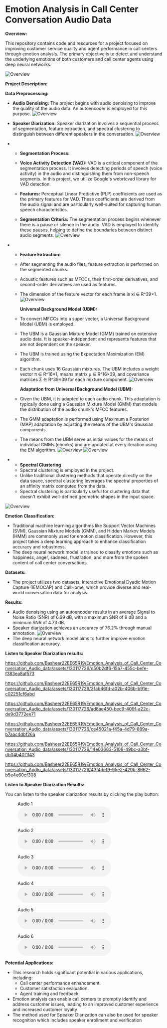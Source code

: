 # Emotion Analysis in Call Center Conversation Audio Data

**Overview:**

This repository contains code and resources for a project focused on improving customer service quality and agent performance in call centers through emotion analysis. The primary objective is to detect and understand the underlying emotions of both customers and call center agents using deep neural networks.

![Overview](https://github.com/Basheer22EE65R19/Emotion_Analysis_of_Call_Center_Conversation_Audio_data/blob/main/Images/Overview.png?raw=true)

**Project Description:**

**Data Preprocessing:**
- **Audio Denoising:** The project begins with audio denoising to improve the quality of the audio data. An autoencoder is employed for this purpose.
![Overview](https://github.com/Basheer22EE65R19/Emotion_Analysis_of_Call_Center_Conversation_Audio_data/blob/main/Images/Autoencoder.png?raw=true)
- **Speaker Diarization:** Speaker diarization involves a sequential process of segmentation, feature extraction, and spectral clustering to distinguish between different speakers in the conversation.
![Overview](https://github.com/Basheer22EE65R19/Emotion_Analysis_of_Call_Center_Conversation_Audio_data/blob/main/Images/SPD.png?raw=true)
- - **Segmentation Process:**

  - **Voice Activity Detection (VAD):** VAD is a critical component of the segmentation process. It involves detecting periods of speech (voice activity) in the audio and distinguishing them from non-speech segments. In this project, we utilize Google's webrtcvad library for VAD detection.

  - **Features:** Perceptual Linear Predictive (PLP) coefficients are used as the primary features for VAD. These coefficients are derived from the audio signal and are particularly well-suited for capturing human speech characteristics.

  - **Segmentation Criteria:** The segmentation process begins whenever there is a pause or silence in the audio. VAD is employed to identify these pauses, helping to define the boundaries between distinct audio segments.
![Overview](https://github.com/Basheer22EE65R19/Emotion_Analysis_of_Call_Center_Conversation_Audio_data/blob/main/Images/Segmentation_audio.png?raw=true)

- - **Feature Extraction:**
  - After segmenting the audio files, feature extraction is performed on the segmented chunks.
  - Acoustic features such as MFCCs, their first-order derivatives, and second-order derivatives are used as features.
  - The dimension of the feature vector for each frame is xi ∈ R^39×1.
    ![Overview](https://github.com/Basheer22EE65R19/Emotion_Analysis_of_Call_Center_Conversation_Audio_data/blob/main/Images/FEAT.png?raw=true)

    **Universal Background Model (UBM):**

  - To convert MFCCs into a super vector, a Universal Background Model (UBM) is employed.
  - The UBM is a Gaussian Mixture Model (GMM) trained on extensive audio data. It is speaker-independent and represents features that are not dependent on the speaker.
  - The UBM is trained using the Expectation Maximization (EM) algorithm.
  - Each chunk uses 16 Gaussian mixtures. The UBM includes a weight vector π ∈ R^16×1, means matrix µ ∈ R^16×39, and covariance matrices Σ ∈ R^39×39 for each mixture component.
  ![Overview](https://github.com/Basheer22EE65R19/Emotion_Analysis_of_Call_Center_Conversation_Audio_data/blob/main/Images/GMMRep.png?raw=true)


    **Adaptation from Universal Background Model (UBM):**

  - Given the UBM, it is adapted to each audio chunk. This adaptation is typically done using a Gaussian Mixture Model (GMM) that models the distribution of the         audio chunk's MFCC features.
  - The GMM adaptation is performed using Maximum a Posteriori (MAP) adaptation by adjusting the means of the UBM's Gaussian components.
  - The means from the UBM serve as initial values for the means of individual GMMs (chunks) and are updated at every iteration using the EM algorithm.
![Overview](https://github.com/Basheer22EE65R19/Emotion_Analysis_of_Call_Center_Conversation_Audio_data/blob/main/Images/UBM_for_audio.png?raw=true)
![Overview](https://github.com/Basheer22EE65R19/Emotion_Analysis_of_Call_Center_Conversation_Audio_data/blob/main/Images/GMM_for_chunk.png?raw=true)

- - **Spectral Clustering**
  - Spectral clustering is employed in the project.
  - Unlike traditional clustering methods that operate directly on the data space, spectral clustering leverages the spectral properties of an affinity matrix           computed from the data.
  - Spectral clustering is particularly useful for clustering data that doesn't exhibit well-defined geometric shapes in the input space.
  
![Overview](https://github.com/Basheer22EE65R19/Emotion_Analysis_of_Call_Center_Conversation_Audio_data/blob/main/Images/Spectral_Clustering.png?raw=true)


**Emotion Classification:**
- Traditional machine learning algorithms like Support Vector Machines (SVM), Gaussian Mixture Models (GMM), and Hidden Markov Models (HMM) are commonly used for emotion classification. However, this project takes a deep learning approach to enhance classification accuracy and robustness.
- The deep neural network model is trained to classify emotions such as happiness, anger, sadness, frustration, and more from the spoken content of call center conversations.

**Datasets:**
- The project utilizes two datasets: Interactive Emotional Dyadic Motion Capture (IEMOCAP) and CallHome, which provide diverse and real-world conversation data for analysis.

**Results:**
- Audio denoising using an autoencoder results in an average Signal to Noise Ratio (SNR) of 6.69 dB, with a maximum SNR of 9 dB and a minimum SNR of 4.73 dB.
- Speaker diarization achieves an accuracy of 76.2% through manual annotation.
![Overview](https://github.com/Basheer22EE65R19/Emotion_Analysis_of_Call_Center_Conversation_Audio_data/blob/main/Images/Accuracy%20table.png?raw=true)
- The deep neural network model aims to further improve emotion classification accuracy.

**Listen to Speaker Diarization results:**

https://github.com/Basheer22EE65R19/Emotion_Analysis_of_Call_Center_Conversation_Audio_data/assets/130117726/d50b2df6-15a7-455c-befe-f383ea8af573

https://github.com/Basheer22EE65R19/Emotion_Analysis_of_Call_Center_Conversation_Audio_data/assets/130117726/31ab46fd-a02b-406b-b91e-c02251cf6abd

https://github.com/Basheer22EE65R19/Emotion_Analysis_of_Call_Center_Conversation_Audio_data/assets/130117726/ad8ae450-bec9-409f-a22c-de9d3772ee71

https://github.com/Basheer22EE65R19/Emotion_Analysis_of_Call_Center_Conversation_Audio_data/assets/130117726/ce45021a-f45a-4d79-889a-b7aac4dbf26a

https://github.com/Basheer22EE65R19/Emotion_Analysis_of_Call_Center_Conversation_Audio_data/assets/130117726/14e03663-5106-49bc-a3bf-db04b40f1f43

https://github.com/Basheer22EE65R19/Emotion_Analysis_of_Call_Center_Conversation_Audio_data/assets/130117726/43f4def9-95e2-420b-8662-b5e4e60cf308

**Listen to Speaker Diarization Results:**

You can listen to the speaker diarization results by clicking the play button:

<figure>
  <figcaption>Audio 1</figcaption>
  <audio controls>
    <source src="https://github.com/Basheer22EE65R19/Emotion_Analysis_of_Call_Center_Conversation_Audio_data/assets/130117726/d50b2df6-15a7-455c-befe-f383ea8af573" type="audio/mpeg">
    Your browser does not support the audio element.
  </audio>
</figure>

<figure>
  <figcaption>Audio 2</figcaption>
  <audio controls>
    <source src="https://github.com/Basheer22EE65R19/Emotion_Analysis_of_Call_Center_Conversation_Audio_data/assets/130117726/31ab46fd-a02b-406b-b91e-c02251cf6abd" type="audio/mpeg">
    Your browser does not support the audio element.
  </audio>
</figure>

<figure>
  <figcaption>Audio 3</figcaption>
  <audio controls>
    <source src="https://github.com/Basheer22EE65R19/Emotion_Analysis_of_Call_Center_Conversation_Audio_data/assets/130117726/ad8ae450-bec9-409f-a22c-de9d3772ee71" type="audio/mpeg">
    Your browser does not support the audio element.
  </audio>
</figure>

<figure>
  <figcaption>Audio 4</figcaption>
  <audio controls>
    <source src="https://github.com/Basheer22EE65R19/Emotion_Analysis_of_Call_Center_Conversation_Audio_data/assets/130117726/ce45021a-f45a-4d79-889a-b7aac4dbf26a" type="audio/mpeg">
    Your browser does not support the audio element.
  </audio>
</figure>

<figure>
  <figcaption>Audio 5</figcaption>
  <audio controls>
    <source src="https://github.com/Basheer22EE65R19/Emotion_Analysis_of_Call_Center_Conversation_Audio_data/assets/130117726/14e03663-5106-49bc-a3bf-db04b40f1f43" type="audio/mpeg">
    Your browser does not support the audio element.
  </audio>
</figure>

<figure>
  <figcaption>Audio 6</figcaption>
  <audio controls>
    <source src="https://github.com/Basheer22EE65R19/Emotion_Analysis_of_Call_Center_Conversation_Audio_data/assets/130117726/43f4def9-95e2-420b-8662-b5e4e60cf308" type="audio/mpeg">
    Your browser does not support the audio element.
  </audio>
</figure>



**Potential Applications:**
- This research holds significant potential in various applications, including:
  - Call center performance enhancement.
  - Customer satisfaction evaluation.
  - Agent training and feedback.
- Emotion analysis can enable call centers to promptly identify and address customer issues, leading to an improved customer experience and increased customer loyalty
- The method used for Speaker Diarization can also be used for speaker recognition which includes speaker enrollment and verification


